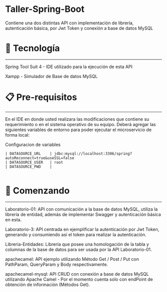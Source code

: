 # Taller-Spring-Boot
Contiene una dos distintas API con implementación de librería, autenticación básica, por Jwt Token y conexión a base de datos MySQL

# 🛅 Tecnología 
***

Spring Tool Suit 4 - IDE utilizado para la ejecución de esta API

Xampp - Simulador de Base de datos MySQL

# 📋 Pre-requisitos  
***

En el IDE en donde usted realizara las modificaciones que contiene su requerimiento o en el sistema operativo de su equipo. 
Deberá agregar las siguientes variables de entorno para poder ejecutar el microservicio de forma local: 

Configuracion de variables
```
| DATASOURCE_URL 	| jdbc:mysql://localhost:3306/spring?autoReconnect=true&useSSL=false				   	
| DATASOURCE_USER 	| root   														
| DATASOURCE_PWD 	|  															
	
```

# 🚀 Comenzando 
***

Laboratorio-01: API con comunicación a la base de datos MySQL, utiliza la librería de entidad, además de implementar Swagger y autenticación básica en esta.

Laboratorio-3: API centrada en ejemplificar la autenticación por Jwt Token, generando y consumiendo así el token para realizar la autenticación.

Libreria-Entidades: Librería que posee una homologación de la tabla y columnas de la base de datos para ser usada por la API Laboratorio-01.

apachecamel: API ejemplo utilizando Método Get / Post / Put con PathParam, QueryParam y Body respectivamente. 

apachecamel-mysql: API CRUD con conexión a base de datos MySQL utilizando Apache Camel - Por el momento cuenta solo con endPoint de obtención de información (Métodos Get).